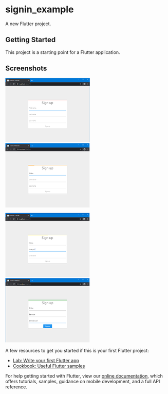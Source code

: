 # signin_example

A new Flutter project.

## Getting Started

This project is a starting point for a Flutter application.

## Screenshots

<img height="200px" src="screenshot_1.png"> <img height="200px" src="screenshot_2.png">

<img height="200px" src="screenshot_3.png"> <img height="200px" src="screenshot_4.png">

A few resources to get you started if this is your first Flutter project:

- [Lab: Write your first Flutter app](https://flutter.dev/docs/get-started/codelab)
- [Cookbook: Useful Flutter samples](https://flutter.dev/docs/cookbook)

For help getting started with Flutter, view our
[online documentation](https://flutter.dev/docs), which offers tutorials,
samples, guidance on mobile development, and a full API reference.
